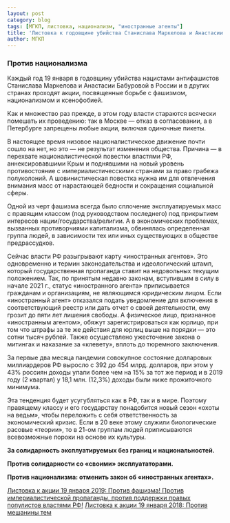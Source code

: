 ```yaml
---
layout: post
category: blog
tags: [МГКП, листовка, национализм, "иностранные агенты"]
title: 'Листовка к годовщине убийства Станислава Маркелова и Анастасии Бабуровой'
author: МГКП
---
```


### Против национализма

Каждый год 19 января в годовщину убийства нацистами антифашистов Станислава Маркелова и Анастасии Бабуровой в России и в других странах проходят акции, посвященные борьбе с фашизмом, национализмом и ксенофобией.

Как и множество раз прежде, в этом году власти стараются всячески помешать их проведению: так в Москве — отказ в согласовании, а в Петербурге запрещены любые акции, включая одиночные пикеты.

В настоящее время низовое националистическое движение почти сошло на нет, но это — не результат изменения общества. Причина — в перехвате националистической повестки властями РФ, аннексировавшими Крым и поднявшими на новый уровень противостояние с империалистичесскими странами за право грабежа полуколоний. А шовинистическая повестка нужна им для отвлечения внимания масс от нарастающей бедности и сокращения социальной сферы.

Одной из черт фашизма всегда было сплочение эксплуатируемых масс с правящим классом (под руководством последнего) под прикрытием интересов нации/государства/религии. А в экономических проблемах, вызванных противорчиями капитализма, обвинялась определенная группа людей, в зависимости тех или иных существующих в обществе предрассудков.

Сейчас власти РФ разыгрывают карту «иностранных агентов». Это одновременно и термин законодательства и идеологический штамп, который государственная пропаганда ставит на недовольных текущим положением. Так, по принятым недавно законам, вступившим в силу в начале 2021 г., статус «иностранного агента» приписывается гражданам
и организациям, не являющимся юридическим лицом. Если «иностранный агент» отказался подать уведомление для включения в соответствующий реестр или дать отчет о своей деятельности, ему грозит до пяти лет лишения свободы. А физическое лицо, признанное «иностранным агентом», обяжут зарегистрироваться как юрлицо, при том что штрафы за те же действия для юрлиц выше на порядки — это сотни тысяч рублей. Также осуществлено ужесточение закона о митингах и наказание за «клевету», вплоть до тюремного заключения.

За первые два месяца пандемии совокупное состояние долларовых миллиардеров РФ выросло с 392 до 454 млрд. долларов, при этом у 43% россиян доходы упали более чем на 15% за тот же период и в 2019 году (2 квартал) у 18,1 млн. (12,3%) доходы были ниже прожиточного минимума.

Эта тенденция будет усугубляться как в РФ, так и в мире. Поэтому правящему классу и его государству понадобится новый сезон «охоты на ведьм», чтобы переложить с себя ответственность за экономический кризис. Если в 20 веке этому служили биологические расовые «теории», то в 21-ом группам людей приписываются всевозможные пороки на основе их культуры.

**За солидарность эксплуатируемых без границ и национальностей.**

**Против солидарности со «своими» эксплуататорами.**

**Против национализма: отменить закон об «иностранных агентах».**

[Листовка к акции 19 января 2019: Против фашизма! Против империалистической пропаганды, против поддержки правых популистов властями РФ!](https://mgkp.github.io/blog/2019/01/19/19jan)
[Листовка к акции 19 января 2018: Против мешанины тем](https://mgkp.github.io/blog/2018/01/19/mpra)